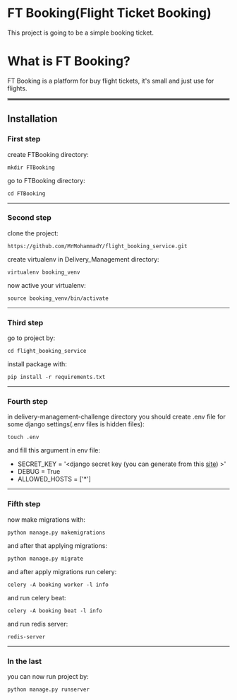 # FT Booking(Flight Ticket Booking)

This project is going to be a simple booking ticket.

# What is FT Booking?
FT Booking is a platform for buy flight tickets, it's small and just use for flights.

<hr style="border:2px solid gray"> </hr>


## Installation

### First step

create FTBooking directory:

    mkdir FTBooking

go to FTBooking directory:

    cd FTBooking

---

### Second step

clone the project:

    https://github.com/MrMohammadY/flight_booking_service.git

create virtualenv in Delivery_Management directory:

    virtualenv booking_venv

now active your virtualenv:

    source booking_venv/bin/activate

---

### Third step

go to project by:

    cd flight_booking_service

install package with:

    pip install -r requirements.txt

---

### Fourth step

in delivery-management-challenge directory you should create .env file for some django settings(.env files is hidden files):

    touch .env

and fill this argument in env file:

- SECRET_KEY = '\<django secret key (you can generate from this [site](https://djecrety.ir/)) >'
- DEBUG = True
- ALLOWED_HOSTS = ['*']

---

### Fifth step

now make migrations with:

    python manage.py makemigrations

and after that applying migrations:

    python manage.py migrate

and after apply migrations run celery:

    celery -A booking worker -l info

and run celery beat:

    celery -A booking beat -l info

and run redis server:
    
    redis-server    

---

### In the last

you can now run project by:

    python manage.py runserver